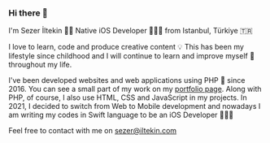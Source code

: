 ### Hi there 👋

I'm Sezer İltekin 👋🏼
Native iOS Developer 👨🏻‍💻 from Istanbul, Türkiye 🇹🇷

I love to learn, code and produce creative content 💡 This has been my lifestyle since childhood and I will continue to learn and improve myself 🧠 throughout my life.

I've been developed websites and web applications using PHP 🐘 since 2016. You can see a small part of my work on my [portfolio page](https://iltekin.com/portfolio/). Along with PHP, of course, I also use HTML, CSS and JavaScript in my projects. In 2021, I decided to switch from Web to Mobile development and nowadays I am writing my codes in Swift language to be an iOS Developer 👨🏻‍💻

Feel free to contact with me on sezer@iltekin.com
